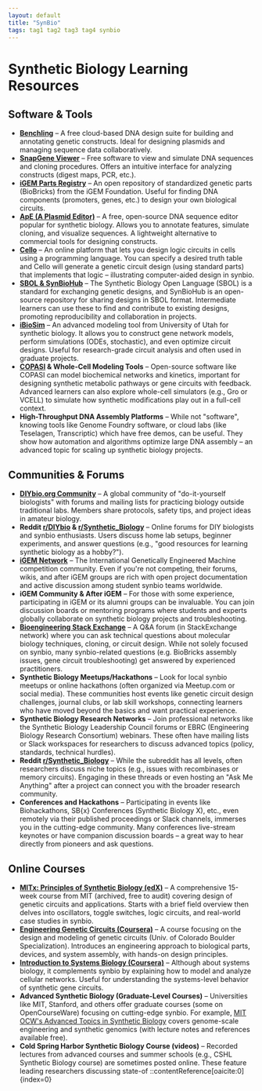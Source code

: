 ```yaml
---
layout: default
title: "SynBio"
tags: tag1 tag2 tag3 tag4 synbio
---
```




# Synthetic Biology Learning Resources

## Software & Tools

- **[Benchling](https://www.benchling.com/)** – A free cloud-based DNA design suite for building and annotating genetic constructs. Ideal for designing plasmids and managing sequence data collaboratively.
- **[SnapGene Viewer](https://www.snapgene.com/snapgene-viewer/)** – Free software to view and simulate DNA sequences and cloning procedures. Offers an intuitive interface for analyzing constructs (digest maps, PCR, etc.).
- **[iGEM Parts Registry](http://parts.igem.org/Main_Page)** – An open repository of standardized genetic parts (BioBricks) from the iGEM Foundation. Useful for finding DNA components (promoters, genes, etc.) to design your own biological circuits.
- **[ApE (A Plasmid Editor)](https://jorgensen.biology.utah.edu/wayned/ape/)** – A free, open-source DNA sequence editor popular for synthetic biology. Allows you to annotate features, simulate cloning, and visualize sequences. A lightweight alternative to commercial tools for designing constructs.
- **[Cello](http://cellocad.org/)** – An online platform that lets you design logic circuits in cells using a programming language. You can specify a desired truth table and Cello will generate a genetic circuit design (using standard parts) that implements that logic – illustrating computer-aided design in synbio.
- **[SBOL & SynBioHub](https://synbiohub.github.io/)** – The Synthetic Biology Open Language (SBOL) is a standard for exchanging genetic designs, and SynBioHub is an open-source repository for sharing designs in SBOL format. Intermediate learners can use these to find and contribute to existing designs, promoting reproducibility and collaboration in projects.
- **[iBioSim](http://www.async.ece.utah.edu/ibiosim/)** – An advanced modeling tool from University of Utah for synthetic biology. It allows you to construct gene network models, perform simulations (ODEs, stochastic), and even optimize circuit designs. Useful for research-grade circuit analysis and often used in graduate projects.
- **[COPASI](http://copasi.org/) & Whole-Cell Modeling Tools** – Open-source software like COPASI can model biochemical networks and kinetics, important for designing synthetic metabolic pathways or gene circuits with feedback. Advanced learners can also explore whole-cell simulators (e.g., Gro or VCELL) to simulate how synthetic modifications play out in a full-cell context.
- **High-Throughput DNA Assembly Platforms** – While not "software", knowing tools like Genome Foundry software, or cloud labs (like Teselagen, Transcriptic) which have free demos, can be useful. They show how automation and algorithms optimize large DNA assembly – an advanced topic for scaling up synthetic biology projects.

## Communities & Forums

- **[DIYbio.org Community](https://diybio.org/)** – A global community of "do-it-yourself biologists" with forums and mailing lists for practicing biology outside traditional labs. Members share protocols, safety tips, and project ideas in amateur biology.
- **Reddit [r/DIYbio](https://www.reddit.com/r/DIYbio/) & [r/Synthetic_Biology](https://www.reddit.com/r/Synthetic_Biology/)** – Online forums for DIY biologists and synbio enthusiasts. Users discuss home lab setups, beginner experiments, and answer questions (e.g., "good resources for learning synthetic biology as a hobby?").
- **[iGEM Network](https://igem.org/Main_Page)** – The International Genetically Engineered Machine competition community. Even if you're not competing, their forums, wikis, and after iGEM groups are rich with open project documentation and active discussion among student synbio teams worldwide.
- **iGEM Community & After iGEM** – For those with some experience, participating in iGEM or its alumni groups can be invaluable. You can join discussion boards or mentoring programs where students and experts globally collaborate on synthetic biology projects and troubleshooting.
- **[Bioengineering Stack Exchange](https://bioengineering.stackexchange.com/)** – A Q&A forum (in StackExchange network) where you can ask technical questions about molecular biology techniques, cloning, or circuit design. While not solely focused on synbio, many synbio-related questions (e.g. BioBricks assembly issues, gene circuit troubleshooting) get answered by experienced practitioners.
- **Synthetic Biology Meetups/Hackathons** – Look for local synbio meetups or online hackathons (often organized via Meetup.com or social media). These communities host events like genetic circuit design challenges, journal clubs, or lab skill workshops, connecting learners who have moved beyond the basics and want practical experience.
- **Synthetic Biology Research Networks** – Join professional networks like the Synthetic Biology Leadership Council forums or EBRC (Engineering Biology Research Consortium) webinars. These often have mailing lists or Slack workspaces for researchers to discuss advanced topics (policy, standards, technical hurdles).
- **Reddit [r/Synthetic_Biology](https://www.reddit.com/r/Synthetic_Biology/)** – While the subreddit has all levels, often researchers discuss niche topics (e.g., issues with recombinases or memory circuits). Engaging in these threads or even hosting an "Ask Me Anything" after a project can connect you with the broader research community.
- **Conferences and Hackathons** – Participating in events like Biohackathons, SB{x} Conferences (Synthetic Biology X), etc., even remotely via their published proceedings or Slack channels, immerses you in the cutting-edge community. Many conferences live-stream keynotes or have companion discussion boards – a great way to hear directly from pioneers and ask questions.

## Online Courses

- **[MITx: Principles of Synthetic Biology (edX)](https://www.edx.org/course/principles-of-synthetic-biology)** – A comprehensive 15-week course from MIT (archived, free to audit) covering design of genetic circuits and applications. Starts with a brief field overview then delves into oscillators, toggle switches, logic circuits, and real-world case studies in synbio.
- **[Engineering Genetic Circuits (Coursera)](https://www.coursera.org/learn/engineering-genetic-circuits)** – A course focusing on the design and modeling of genetic circuits (Univ. of Colorado Boulder Specialization). Introduces an engineering approach to biological parts, devices, and system assembly, with hands-on design principles.
- **[Introduction to Systems Biology (Coursera)](https://www.coursera.org/learn/systems-biology)** – Although about systems biology, it complements synbio by explaining how to model and analyze cellular networks. Useful for understanding the systems-level behavior of synthetic gene circuits.
- **Advanced Synthetic Biology (Graduate-Level Courses)** – Universities like MIT, Stanford, and others offer graduate courses (some on OpenCourseWare) focusing on cutting-edge synbio. For example, [MIT OCW's Advanced Topics in Synthetic Biology](https://ocw.mit.edu/courses/20-445j-advanced-topics-in-synthetic-biology-spring-2015/) covers genome-scale engineering and synthetic genomics (with lecture notes and references available free).
- **Cold Spring Harbor Synthetic Biology Course (videos)** – Recorded lectures from advanced courses and summer schools (e.g., CSHL Synthetic Biology course) are sometimes posted online. These feature leading researchers discussing state-of
::contentReference[oaicite:0]{index=0}
 
